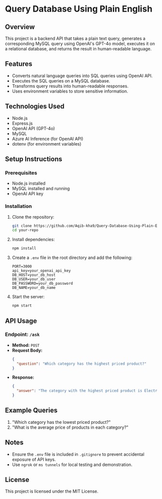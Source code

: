 # Query Database Using Plain English

## Overview
This project is a backend API that takes a plain text query, generates a corresponding MySQL query using OpenAI's GPT-4o model, executes it on a relational database, and returns the result in human-readable language.

## Features
- Converts natural language queries into SQL queries using OpenAI API.
- Executes the SQL queries on a MySQL database.
- Transforms query results into human-readable responses.
- Uses environment variables to store sensitive information.

## Technologies Used
- Node.js
- Express.js
- OpenAI API (GPT-4o)
- MySQL
- Azure AI Inference (for OpenAI API)
- dotenv (for environment variables)

## Setup Instructions
### Prerequisites
- Node.js installed
- MySQL installed and running
- OpenAI API key

### Installation
1. Clone the repository:
   ```sh
   git clone https://github.com/Aqib-kha9/Query-Database-Using-Plain-English.git
   cd your-repo
   ```
2. Install dependencies:
   ```sh
   npm install
   ```
3. Create a `.env` file in the root directory and add the following:
   ```env
   PORT=3000
   api_key=your_openai_api_key
   DB_HOST=your_db_host
   DB_USER=your_db_user
   DB_PASSWORD=your_db_password
   DB_NAME=your_db_name
   ```
4. Start the server:
   ```sh
   npm start
   ```

## API Usage
### Endpoint: `/ask`
- **Method:** `POST`
- **Request Body:**
  ```json
  {
    "question": "Which category has the highest priced product?"
  }
  ```
- **Response:**
  ```json
  {
    "answer": "The category with the highest priced product is Electronics."
  }
  ```

## Example Queries
1. "Which category has the lowest priced product?"
2. "What is the average price of products in each category?"

## Notes
- Ensure the `.env` file is included in `.gitignore` to prevent accidental exposure of API keys.
- Use `ngrok` or `ms tunnels` for local testing and demonstration.

## License
This project is licensed under the MIT License.

